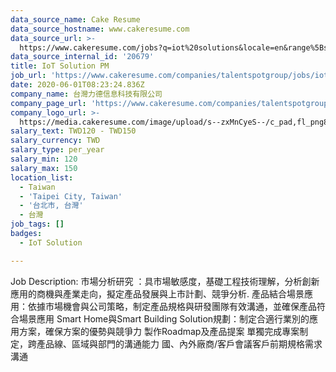 ```yaml
---
data_source_name: Cake Resume
data_source_hostname: www.cakeresume.com
data_source_url: >-
  https://www.cakeresume.com/jobs?q=iot%20solutions&locale=en&range%5Bsalary_range%5D%5Bmin%5D=1000000
data_source_internal_id: '20679'
title: IoT Solution PM
job_url: 'https://www.cakeresume.com/companies/talentspotgroup/jobs/iot-solution-pm'
date: 2020-06-01T08:23:24.836Z
company_name: 台灣力德信息科技有限公司
company_page_url: 'https://www.cakeresume.com/companies/talentspotgroup'
company_logo_url: >-
  https://media.cakeresume.com/image/upload/s--zxMnCyeS--/c_pad,fl_png8,h_200,w_200/v1589507563/pr38rczvcpquwh7o4yeu.png
salary_text: TWD120 - TWD150
salary_currency: TWD
salary_type: per_year
salary_min: 120
salary_max: 150
location_list:
  - Taiwan
  - 'Taipei City, Taiwan'
  - '台北市, 台灣'
  - 台灣
job_tags: []
badges:
  - IoT Solution

---
```


Job Description: 市場分析研究 ：具市場敏感度，基礎工程技術理解，分析創新應用的商機與產業走向，擬定產品發展與上市計劃、競爭分析. 產品結合場景應用：依據市場機會與公司策略，制定產品規格與研發團隊有效溝通，並確保產品符合場景應用 Smart Home與Smart Building Solution規劃：制定合適行業別的應用方案，確保方案的優勢與競爭力 製作Roadmap及產品提案 單獨完成專案制定，跨產品線、區域與部門的溝通能力 國、內外廠商/客戶會議客戶前期規格需求溝通